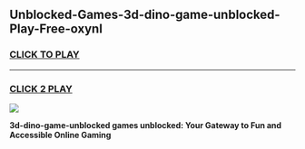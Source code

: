 
## Unblocked-Games-3d-dino-game-unblocked-Play-Free-oxynl
<h3>
<a href="https://premium76.site?title=3d-dino-game-unblocked&ref=10A">CLICK TO PLAY</a></h3>
<hr>

<h3>
<a href="https://premium76.site?title=3d-dino-game-unblocked&ref=10A">CLICK 2 PLAY</a>
  
</h3>

<a href="https://premium76.site?title=3d-dino-game-unblocked&ref=10A"><img src="https://clearcache.store/games.png"></a>


**3d-dino-game-unblocked games unblocked: Your Gateway to Fun and Accessible Online Gaming**
